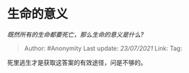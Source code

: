 # 生命的意义
*既然所有的生命都要死亡，那么生命的意义是什么?*

> Author: #Anonymity
> Last update: *23/07/2021* 
> Link:
> Tag:  

 
死里逃生才是获取这答案的有效途径，问是不够的。



